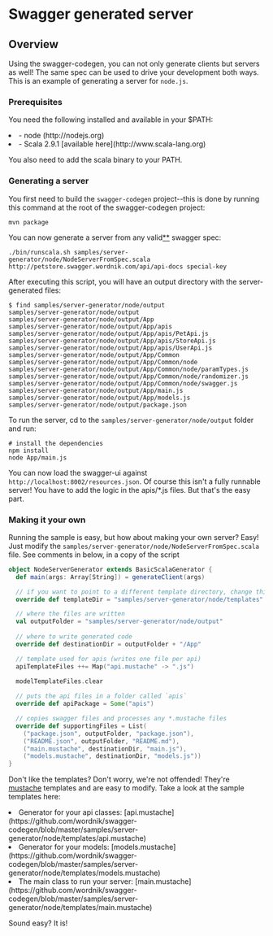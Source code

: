 # Swagger generated server

## Overview
Using the swagger-codegen, you can not only generate clients but servers as well!  The same spec can be used to drive your
development both ways.  This is an example of generating a server for `node.js`.

### Prerequisites
You need the following installed and available in your $PATH:

<li>- node (http://nodejs.org)

<li>- Scala 2.9.1 [available here](http://www.scala-lang.org)

You also need to add the scala binary to your PATH.

### Generating a server
You first need to build the `swagger-codegen` project--this is done by running this command at the root of the swagger-codegen project:

```
mvn package
```

You can now generate a server from any valid[**](https://github.com/wordnik/swagger-codegen/blob/master/README.md#validating-your-swagger-spec) swagger spec:

```
./bin/runscala.sh samples/server-generator/node/NodeServerFromSpec.scala http://petstore.swagger.wordnik.com/api/api-docs special-key
```

After executing this script, you will have an output directory with the server-generated files:

```
$ find samples/server-generator/node/output
samples/server-generator/node/output
samples/server-generator/node/output/App
samples/server-generator/node/output/App/apis
samples/server-generator/node/output/App/apis/PetApi.js
samples/server-generator/node/output/App/apis/StoreApi.js
samples/server-generator/node/output/App/apis/UserApi.js
samples/server-generator/node/output/App/Common
samples/server-generator/node/output/App/Common/node
samples/server-generator/node/output/App/Common/node/paramTypes.js
samples/server-generator/node/output/App/Common/node/randomizer.js
samples/server-generator/node/output/App/Common/node/swagger.js
samples/server-generator/node/output/App/main.js
samples/server-generator/node/output/App/models.js
samples/server-generator/node/output/package.json
```

To run the server, cd to the `samples/server-generator/node/output` folder and run:

```
# install the dependencies
npm install
node App/main.js
```

You can now load the swagger-ui against `http://localhost:8002/resources.json`.  Of course this isn't a fully
runnable server!  You have to add the logic in the apis/*.js files.  But that's the easy part.


### Making it your own
Running the sample is easy, but how about making your own server?  Easy!  Just modify the `samples/server-generator/node/NodeServerFromSpec.scala` file.
See comments in below, in a copy of the script

```scala
object NodeServerGenerator extends BasicScalaGenerator {
  def main(args: Array[String]) = generateClient(args)

  // if you want to point to a different template directory, change this
  override def templateDir = "samples/server-generator/node/templates"

  // where the files are written
  val outputFolder = "samples/server-generator/node/output"
    
  // where to write generated code
  override def destinationDir = outputFolder + "/App"

  // template used for apis (writes one file per api)
  apiTemplateFiles ++= Map("api.mustache" -> ".js")
  
  modelTemplateFiles.clear

  // puts the api files in a folder called `apis`
  override def apiPackage = Some("apis")

  // copies swagger files and processes any *.mustache files
  override def supportingFiles = List(
    ("package.json", outputFolder, "package.json"),
    ("README.json", outputFolder, "README.md"),
    ("main.mustache", destinationDir, "main.js"),
    ("models.mustache", destinationDir, "models.js"))
}
```

Don't like the templates?  Don't worry, we're not offended!  They're [mustache](http://mustache.github.com/) templates and are easy to modify.
Take a look at the sample templates here:

<li> Generator for your api classes: [api.mustache](https://github.com/wordnik/swagger-codegen/blob/master/samples/server-generator/node/templates/api.mustache)

<li> Generator for your models: [models.mustache](https://github.com/wordnik/swagger-codegen/blob/master/samples/server-generator/node/templates/models.mustache)

<li> The main class to run your server: [main.mustache](https://github.com/wordnik/swagger-codegen/blob/master/samples/server-generator/node/templates/main.mustache)


Sound easy?  It is!

